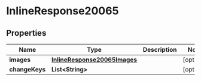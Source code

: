 
# InlineResponse20065

## Properties
Name | Type | Description | Notes
------------ | ------------- | ------------- | -------------
**images** | [**InlineResponse20065Images**](InlineResponse20065Images.md) |  |  [optional]
**changeKeys** | **List&lt;String&gt;** |  |  [optional]



